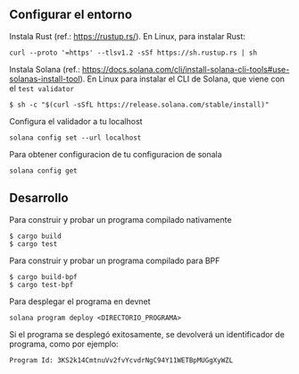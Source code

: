 ## Configurar el entorno

Instala Rust (ref.: https://rustup.rs/). En Linux, para instalar Rust:
```
curl --proto '=https' --tlsv1.2 -sSf https://sh.rustup.rs | sh
```

Instala Solana (ref.: https://docs.solana.com/cli/install-solana-cli-tools#use-solanas-install-tool). En Linux para instalar el CLI de Solana, que viene con el `test validator`
```
$ sh -c "$(curl -sSfL https://release.solana.com/stable/install)"
```
Configura el validador a tu localhost 
```
solana config set --url localhost
```

Para obtener configuracion de tu configuracion de sonala
```
solana config get
```

## Desarrollo

Para construir y probar un programa compilado nativamente
```
$ cargo build
$ cargo test
```

Para construir y probar un programa compilado para BPF
```
$ cargo build-bpf
$ cargo test-bpf
```

Para desplegar el programa en devnet
```
solana program deploy <DIRECTORIO_PROGRAMA>
```

Si el programa se desplegó exitosamente, se devolverá un identificador de programa, como por ejemplo:
```
Program Id: 3KS2k14CmtnuVv2fvYcvdrNgC94Y11WETBpMUGgXyWZL
```
